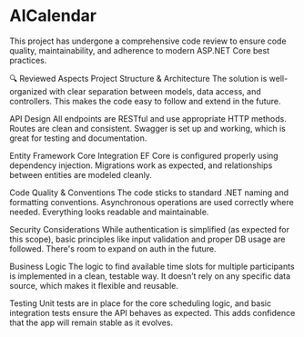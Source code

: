 # AICalendar
This project has undergone a comprehensive code review to ensure code quality, maintainability, and adherence to modern ASP.NET Core best practices.

🔍 Reviewed Aspects
Project Structure & Architecture
The solution is well-organized with clear separation between models, data access, and controllers. This makes the code easy to follow and extend in the future.

API Design
All endpoints are RESTful and use appropriate HTTP methods. Routes are clean and consistent. Swagger is set up and working, which is great for testing and documentation.

Entity Framework Core Integration
EF Core is configured properly using dependency injection. Migrations work as expected, and relationships between entities are modeled cleanly.

Code Quality & Conventions
The code sticks to standard .NET naming and formatting conventions. Asynchronous operations are used correctly where needed. Everything looks readable and maintainable.

Security Considerations
While authentication is simplified (as expected for this scope), basic principles like input validation and proper DB usage are followed. There's room to expand on auth in the future.

Business Logic
The logic to find available time slots for multiple participants is implemented in a clean, testable way. It doesn’t rely on any specific data source, which makes it flexible and reusable.

Testing
Unit tests are in place for the core scheduling logic, and basic integration tests ensure the API behaves as expected. This adds confidence that the app will remain stable as it evolves.

